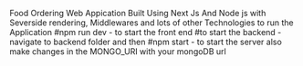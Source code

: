 Food Ordering Web Appication Built Using Next Js And Node js with Severside rendering, Middlewares and lots of other Technologies 
to run the Application #npm run dev - to start the front end
#to start the backend - navigate to backend folder and then  #npm start - to start the server
also make changes in the MONGO_URI with your mongoDB url
